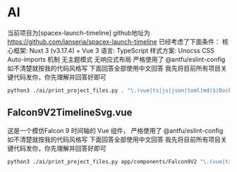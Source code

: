 # AI

当前项目为[spacex-launch-timeline]
github地址为 https://github.com/lanseria/spacex-launch-timeline
已经考虑了下面条件：
核心框架: Nuxt 3 (v3.17.4) + Vue 3
语言: TypeScript
样式方案: Unocss CSS
Auto-imports 机制
无主题模式
无响应式布局
严格使用了 @antfu/eslint-config 如不清楚就按我的代码风格写
下面回答全部使用中文回答
我先将目前所有项目关键代码发你，你先理解并回答好即可

```bash
python3 ./ai/print_project_files.py . "\.(vue|ts|js|json|toml|md)$|Dockerfile$|eslint\.config\.js$" -o ./ai/project_context.txt -e "node_modules,.git,.nuxt,dist,build,public/assets,pnpm-lock.yaml,.vscode,ai,.output"
```

## Falcon9V2TimelineSvg.vue

这是一个模仿Falcon 9 时间轴的 Vue 组件，
严格使用了 @antfu/eslint-config 如不清楚就按我的代码风格写
下面回答全部使用中文回答
我先将目前所有项目关键代码发你，你先理解并回答好即可

```bash
python3 ./ai/print_project_files.py app/components/Falcon9V2 "\.(vue|ts|js|json|toml|md)$|Dockerfile$|eslint\.config\.js$" -o ./app/components/Falcon9V2/project_context.txt -e "node_modules,.git,.nuxt,dist,build,public/assets,pnpm-lock.yaml,.vscode,ai"
```
